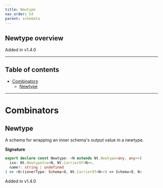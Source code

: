 ```yaml
---
title: Newtype
nav_order: 54
parent: schemata
---
```


## Newtype overview

Added in v1.4.0

---

<h2 class="text-delta">Table of contents</h2>

- [Combinators](#combinators)
  - [Newtype](#newtype)

---

# Combinators

## Newtype

A schema for wrapping an inner schema's output value in a newtype.

**Signature**

```ts
export declare const Newtype: <N extends Nt.Newtype<any, any>>(
  iso: Nt.NewtypeIso<N, Nt.CarrierOf<N>>,
  name?: string | undefined
) => <O>(innerType: Schema<O, Nt.CarrierOf<N>>) => Schema<O, N>
```

Added in v1.4.0
